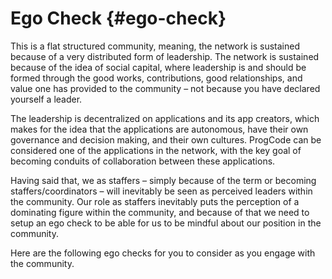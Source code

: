 # Ego Check {#ego-check}

This is a flat structured community, meaning, the network is sustained because of a very distributed form of leadership. The network is sustained because of the idea of social capital, where leadership is and should be formed through the good works, contributions, good relationships, and value one has provided to the community – not because you have declared yourself a leader.

The leadership is decentralized on applications and its app creators, which makes for the idea that the applications are autonomous, have their own governance and decision making, and their own cultures. ProgCode can be considered one of the applications in the network, with the key goal of becoming conduits of collaboration between these applications.

Having said that, we as staffers – simply because of the term or becoming staffers/coordinators – will inevitably be seen as perceived leaders within the community. Our role as staffers inevitably puts the perception of a dominating figure within the community, and because of that we need to setup an ego check to be able for us to be mindful about our position in the community.

Here are the following ego checks for you to consider as you engage with the community.